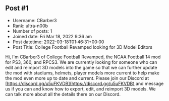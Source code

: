 ## Post #1
- Username: CBarber3
- Rank: ultra-n00b
- Number of posts: 1
- Joined date: Fri Mar 18, 2022 9:36 am
- Post datetime: 2022-03-18T01:46:31+00:00
- Post Title: College Football Revamped looking for 3D Model Editors

Hi, I'm CBarber3 of College Football Revamped, the NCAA Football 14 mod for PS3, 360, and RPCS3. We are currently looking for someone who can edit and reimport 3D models into the game so that we can further update the mod with stadiums, helmets, player models more current to help make the mod even more up to date and current. Please join our Discord at  [https://discord.gg/u5uFKVDB](https://discord.gg/u5uFKVDB) and message us if you can and know how to export, edit, and reimport 3D models. We can talk more about all the details there on our Discord.
